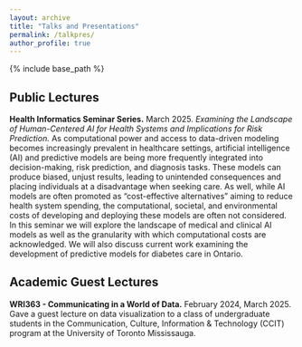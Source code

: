 ```yaml
---
layout: archive
title: "Talks and Presentations"
permalink: /talkpres/
author_profile: true
---
```


{% include base_path %}

## Public Lectures

**Health Informatics Seminar Series.** March 2025. _Examining the Landscape of Human-Centered AI for Health Systems and Implications for Risk Prediction._ As computational power and access to data-driven modeling becomes increasingly prevalent in healthcare settings, artificial intelligence (AI) and predictive models are being more frequently integrated into decision-making, risk prediction, and diagnosis tasks. These models can produce biased, unjust results, leading to unintended consequences and placing individuals at a disadvantage when seeking care. As well, while AI models are often promoted as “cost-effective alternatives” aiming to reduce health system spending, the computational, societal, and environmental costs of developing and deploying these models are often not considered. In this seminar we will explore the landscape of medical and clinical AI models as well as the granularity with which computational costs are acknowledged. We will also discuss current work examining the development of predictive models for diabetes care in Ontario.

## Academic Guest Lectures

**WRI363 - Communicating in a World of Data.** February 2024, March 2025. Gave a guest lecture on data visualization to a class of undergraduate students in the Communication, Culture, Information & Technology (CCIT) program at the University of Toronto Mississauga.
